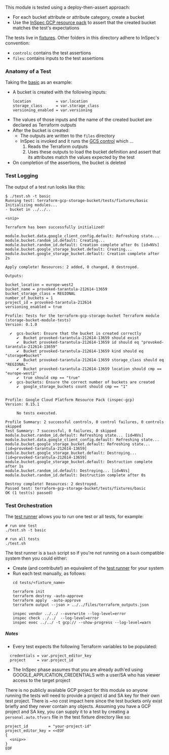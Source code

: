 This module is tested using a deploy-then-assert approach:

* For each bucket attribute or attribute category, create a bucket
* Use the [InSpec GCP resource pack](https://github.com/inspec/inspec-gcp) to assert that the created bucket matches the test's expectations
  
The tests live in [fixtures](./fixtures). Other folders in this directory adhere to InSpec's convention:

* `controls`: contains the test assertions
* `files`: contains inputs to the test assertions   
  
### Anatomy of a Test

Taking the [basic](./fixtures/basic) as an example:

* A bucket is created with the following inputs:
    ```
    location           = var.location
    storage_class      = var.storage_class
    versioning_enabled = var.versioning
    ```
* The values of those inputs and the name of the created bucket are declared as Terraform outputs
* After the bucket is created:
  * The outputs are written to the `files` directory
  * InSpec is invoked and it runs the [GCS control](./controls/gcs.rb) which ...
     1. Reads the Terraform outputs 
     1. Uses these outputs to load the bucket definition and assert that its attributes match the values expected by the test
* On completion of the assertions, the bucket is deleted

### Test Logging

The output of a test run looks like this:

```
$ ./test.sh -t basic
Running test: terraform-gcp-storage-bucket/tests/fixtures/basic
Initializing modules...
- bucket in ../../..

<snip>

Terraform has been successfully initialized!

module.bucket.data.google_client_config.default: Refreshing state...
module.bucket.random_id.default: Creating...
module.bucket.random_id.default: Creation complete after 0s [id=NVs]
module.bucket.google_storage_bucket.default: Creating...
module.bucket.google_storage_bucket.default: Creation complete after 2s 

Apply complete! Resources: 2 added, 0 changed, 0 destroyed.

Outputs:

bucket_location = europe-west2
bucket_name = provoked-tarantula-212614-13659
bucket_storage_class = REGIONAL
number_of_buckets = 1
project_id = provoked-tarantula-212614
versioning_enabled = true

Profile: Tests for the terraform-gcp-storage-bucket Terraform module (storage-bucket-module-tests)
Version: 0.1.0

  ✔  gcs-bucket: Ensure that the bucket is created correctly
     ✔  Bucket provoked-tarantula-212614-13659 should exist
     ✔  Bucket provoked-tarantula-212614-13659 id should eq "provoked-tarantula-212614-13659"
     ✔  Bucket provoked-tarantula-212614-13659 kind should eq "storage#bucket"
     ✔  Bucket provoked-tarantula-212614-13659 storage_class should eq "REGIONAL"
     ✔  Bucket provoked-tarantula-212614-13659 location should cmp == "europe-west2"
     ✔  true should cmp == "true"
  ✔  gcs-buckets: Ensure the correct number of buckets are created
     ✔  google_storage_buckets count should cmp == "1"


Profile: Google Cloud Platform Resource Pack (inspec-gcp)
Version: 0.15.1

     No tests executed.

Profile Summary: 2 successful controls, 0 control failures, 0 controls skipped
Test Summary: 7 successful, 0 failures, 0 skipped
module.bucket.random_id.default: Refreshing state... [id=NVs]
module.bucket.data.google_client_config.default: Refreshing state...
module.bucket.google_storage_bucket.default: Refreshing state... [id=provoked-tarantula-212614-13659]
module.bucket.google_storage_bucket.default: Destroying... [id=provoked-tarantula-212614-13659]
module.bucket.google_storage_bucket.default: Destruction complete after 1s
module.bucket.random_id.default: Destroying... [id=NVs]
module.bucket.random_id.default: Destruction complete after 0s

Destroy complete! Resources: 2 destroyed.
Passed test: terraform-gcp-storage-bucket/tests/fixtures/basic
OK (1 test(s) passed)
```  
  
### Test Orchestration

The [test runner](./test.sh) allows you to run one test or all tests, for example:
```
# run one test
./test.sh -t basic

# run all tests
./test.sh
```

The test runner is a `bash` script so if you're not running on a `bash` compatible system then you could either:

* Create (and contribute!) an equivalent of the [test runner](./tests/test.sh) for your system
* Run each test manually, as follows:
    ```
    cd tests/<fixture_name>
    
  terraform init
    terraform destroy -auto-approve
    terraform apply  -auto-approve
    terraform output --json > ../../files/terraform_outputs.json
    
    inspec vendor ../../ --overwrite --log-level=error
    inspec check ../../  --log-level=error
    inspec exec ../../ -t gcp:// --show-progress --log-level=warn
    ```
  
##### Notes

* Every test expects the following Terraform variables to be populated:
```
  credentials = var.project_editor_key
  project     = var.project_id
```
* The InSpec phase assumes that you are already auth'ed using GOOGLE_APPLICATION_CREDENTIALS with a user/SA who has viewer access to the target project  

There is no publicly available GCP project for this module so anyone running the tests will need to provide a project id and SA key for their own test project. There is ~no cost impact here since the test buckets only exist briefly and they never contain any objects. 
Assuming you have a GCP project and SA key, you can supply it to a test by creating a `personal.auto.tfvars` file in the test fixture directory like so:

```hcl-terraform
project_id         = "your-project-id"
project_editor_key = <<EOF
{
  <snip>>
}
EOF

``` 
 
  